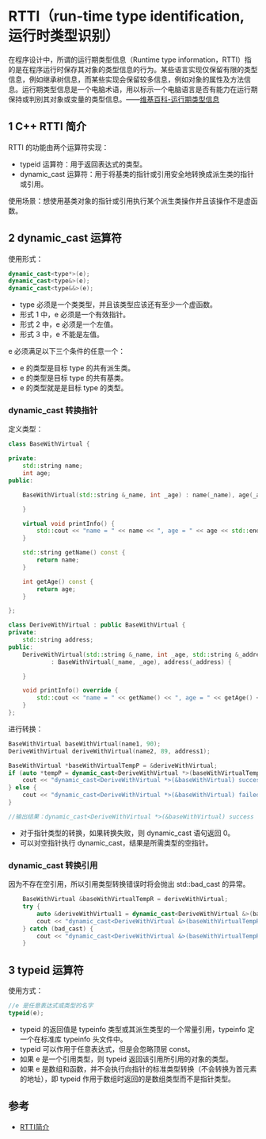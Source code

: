 # RTTI（run-time type identification, 运行时类型识别）

在程序设计中，所谓的运行期类型信息（Runtime type information，RTTI）指的是在程序运行时保存其对象的类型信息的行为。某些语言实现仅保留有限的类型信息，例如继承树信息，而某些实现会保留较多信息，例如对象的属性及方法信息。运行期类型信息是一个电脑术语，用以标示一个电脑语言是否有能力在运行期保持或判别其对象或变量的类型信息。——[维基百科-运行期类型信息](https://zh.wikipedia.org/wiki/%E5%9F%B7%E8%A1%8C%E6%9C%9F%E5%9E%8B%E6%85%8B%E8%A8%8A%E6%81%AF)

## 1 C++ RTTI 简介

RTTI 的功能由两个运算符实现：

- typeid 运算符：用于返回表达式的类型。
- dynamic_cast 运算符：用于将基类的指针或引用安全地转换成派生类的指针或引用。

使用场景：想使用基类对象的指针或引用执行某个派生类操作并且该操作不是虚函数。

## 2 dynamic_cast 运算符

使用形式：

```cpp
dynamic_cast<type*>(e);
dynamic_cast<type&>(e);
dynamic_cast<type&&>(e);
```

- type 必须是一个类类型，并且该类型应该还有至少一个虚函数。
- 形式 1 中，e 必须是一个有效指针。
- 形式 2 中，e 必须是一个左值。
- 形式 3 中，e 不能是左值。

e 必须满足以下三个条件的任意一个：

- e 的类型是目标 type 的共有派生类。
- e 的类型是目标 type 的共有基类。
- e 的类型就是是目标 type 的类型。

### dynamic_cast 转换指针

定义类型：

```cpp
class BaseWithVirtual {

private:
    std::string name;
    int age;
public:

    BaseWithVirtual(std::string &_name, int _age) : name(_name), age(_age) {

    }

    virtual void printInfo() {
        std::cout << "name = " << name << ", age = " << age << std::endl;
    }

    std::string getName() const {
        return name;
    }

    int getAge() const {
        return age;
    }

};

class DeriveWithVirtual : public BaseWithVirtual {
private:
    std::string address;
public:
    DeriveWithVirtual(std::string &_name, int _age, std::string &_address)
            : BaseWithVirtual(_name, _age), address(_address) {

    }

    void printInfo() override {
        std::cout << "name = " << getName() << ", age = " << getAge() << ", address = " << address << std::endl;
    }
};
```

进行转换：

```cpp
BaseWithVirtual baseWithVirtual(name1, 90);
DeriveWithVirtual deriveWithVirtual(name2, 89, address1);

BaseWithVirtual *baseWithVirtualTempP = &deriveWithVirtual;
if (auto *tempP = dynamic_cast<DeriveWithVirtual *>(baseWithVirtualTempP)) {
    cout << "dynamic_cast<DeriveWithVirtual *>(&baseWithVirtual) success" << endl;
} else {
    cout << "dynamic_cast<DeriveWithVirtual *>(&baseWithVirtual) failed" << endl;
}

//输出结果：dynamic_cast<DeriveWithVirtual *>(&baseWithVirtual) success
```

- 对于指针类型的转换，如果转换失败，则 dynamic_cast 语句返回 0。
- 可以对空指针执行 dynamic_cast，结果是所需类型的空指针。

### dynamic_cast 转换引用

因为不存在空引用，所以引用类型转换错误时将会抛出 std::bad_cast 的异常。

```cpp
    BaseWithVirtual &baseWithVirtualTempR = deriveWithVirtual;
    try {
        auto &deriveWithVirtual1 = dynamic_cast<DeriveWithVirtual &>(baseWithVirtualTempR);
        cout << "dynamic_cast<DeriveWithVirtual &>(baseWithVirtualTempR) success" << endl;
    } catch (bad_cast) {
        cout << "dynamic_cast<DeriveWithVirtual &>(baseWithVirtualTempR) failed" << endl;
    }
```

## 3 typeid 运算符

使用方式：

```cpp
//e 是任意表达式或类型的名字
typeid(e);
```

- typeid 的返回值是 typeinfo 类型或其派生类型的一个常量引用，typeinfo 定一个在标准库 typeinfo 头文件中。
- typeid 可以作用于任意表达式，但是会忽略顶层 const。
- 如果 e 是一个引用类型，则 typeid 返回该引用所引用的对象的类型。
- 如果 e 是数组和函数，并不会执行向指针的标准类型转换（不会转换为首元素的地址），即 typeid 作用于数组时返回的是数组类型而不是指针类型。

## 参考

- [RTTI简介](https://blog.csdn.net/K346K346/article/details/49831841)
